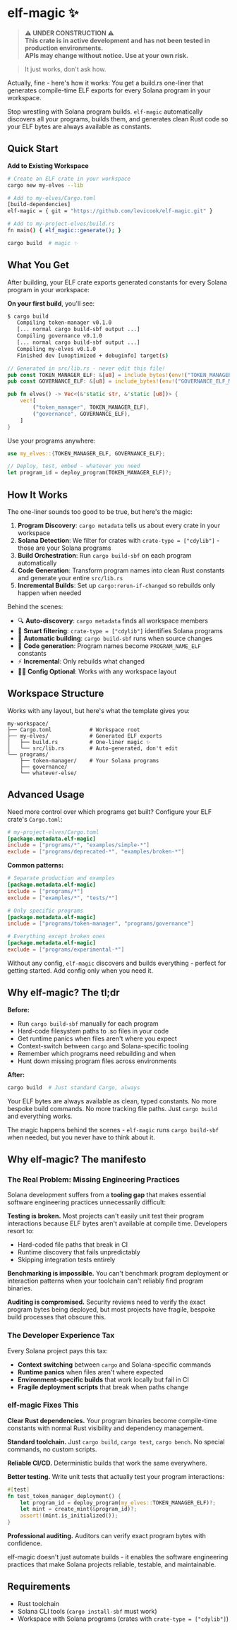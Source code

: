 # elf-magic ✨

> **⚠️ UNDER CONSTRUCTION ⚠️**  
> **This crate is in active development and has not been tested in production environments.**  
> **APIs may change without notice. Use at your own risk.**

> It just works, don't ask how.

Actually, fine - here's how it works: You get a build.rs one-liner that generates compile-time ELF exports for every Solana program in your workspace.

Stop wrestling with Solana program builds. `elf-magic` automatically discovers all your programs, builds them, and generates clean Rust code so your ELF bytes are always available as constants.

## Quick Start

<!--  FUTURE GOAL:
**Option 1: Start Fresh**

```bash
cargo install cargo-generate
cd my-workspace/
cargo generate levicook/elf-magic my-elves
cd my-elves
cargo build  # magic ✨
```

**Option 2: Add to Existing Workspace**

```bash
# Create an ELF crate in your workspace
cargo new my-elves --lib

# Add to my-elves/Cargo.toml
[build-dependencies]
elf-magic = "0.1"

# Add to my-project-elves/build.rs
fn main() { elf_magic::generate(); }

cargo build  # magic ✨
``` -->

**Add to Existing Workspace**

```bash
# Create an ELF crate in your workspace
cargo new my-elves --lib

# Add to my-elves/Cargo.toml
[build-dependencies]
elf-magic = { git = "https://github.com/levicook/elf-magic.git" }

# Add to my-project-elves/build.rs
fn main() { elf_magic::generate(); }

cargo build  # magic ✨
```

## What You Get

After building, your ELF crate exports generated constants for every Solana program in your workspace:

**On your first build**, you'll see:

```bash
$ cargo build
   Compiling token-manager v0.1.0
   [... normal cargo build-sbf output ...]
   Compiling governance v0.1.0
   [... normal cargo build-sbf output ...]
   Compiling my-elves v0.1.0
   Finished dev [unoptimized + debuginfo] target(s)
```

```rust
// Generated in src/lib.rs - never edit this file!
pub const TOKEN_MANAGER_ELF: &[u8] = include_bytes!(env!("TOKEN_MANAGER_ELF_MAGIC_PATH"));
pub const GOVERNANCE_ELF: &[u8] = include_bytes!(env!("GOVERNANCE_ELF_MAGIC_PATH"));

pub fn elves() -> Vec<(&'static str, &'static [u8])> {
    vec![
        ("token_manager", TOKEN_MANAGER_ELF),
        ("governance", GOVERNANCE_ELF),
    ]
}
```

Use your programs anywhere:

```rust
use my_elves::{TOKEN_MANAGER_ELF, GOVERNANCE_ELF};

// Deploy, test, embed - whatever you need
let program_id = deploy_program(TOKEN_MANAGER_ELF)?;
```

## How It Works

The one-liner sounds too good to be true, but here's the magic:

1. **Program Discovery**: `cargo metadata` tells us about every crate in your workspace
2. **Solana Detection**: We filter for crates with `crate-type = ["cdylib"]` - those are your Solana programs
3. **Build Orchestration**: Run `cargo build-sbf` on each program automatically
4. **Code Generation**: Transform program names into clean Rust constants and generate your entire `src/lib.rs`
5. **Incremental Builds**: Set up `cargo:rerun-if-changed` so rebuilds only happen when needed

Behind the scenes:

- 🔍 **Auto-discovery**: `cargo metadata` finds all workspace members
- 🎯 **Smart filtering**: `crate-type = ["cdylib"]` identifies Solana programs
- 🔨 **Automatic building**: `cargo build-sbf` runs when source changes
- 📝 **Code generation**: Program names become `PROGRAM_NAME_ELF` constants
- ⚡ **Incremental**: Only rebuilds what changed
- 🧙‍♂️ **Config Optional**: Works with any workspace layout

## Workspace Structure

Works with any layout, but here's what the template gives you:

```
my-workspace/
├── Cargo.toml            # Workspace root
├── my-elves/             # Generated ELF exports
│   ├── build.rs          # One-liner magic ✨
│   └── src/lib.rs        # Auto-generated, don't edit
└── programs/
    ├── token-manager/    # Your Solana programs
    ├── governance/
    └── whatever-else/
```

## Advanced Usage

Need more control over which programs get built? Configure your ELF crate's `Cargo.toml`:

```toml
# my-project-elves/Cargo.toml
[package.metadata.elf-magic]
include = ["programs/*", "examples/simple-*"]
exclude = ["programs/deprecated-*", "examples/broken-*"]
```

**Common patterns:**

```toml
# Separate production and examples
[package.metadata.elf-magic]
include = ["programs/*"]
exclude = ["examples/*", "tests/*"]

# Only specific programs
[package.metadata.elf-magic]
include = ["programs/token-manager", "programs/governance"]

# Everything except broken ones
[package.metadata.elf-magic]
exclude = ["programs/experimental-*"]
```

Without any config, `elf-magic` discovers and builds everything - perfect for getting started. Add config only when you need it.

## Why elf-magic? The tl;dr

**Before:**

- Run `cargo build-sbf` manually for each program
- Hard-code filesystem paths to .so files in your code
- Get runtime panics when files aren't where you expect
- Context-switch between `cargo` and Solana-specific tooling
- Remember which programs need rebuilding and when
- Hunt down missing program files across environments

**After:**

```bash
cargo build  # Just standard Cargo, always
```

Your ELF bytes are always available as clean, typed constants. No more bespoke build commands. No more tracking file paths. Just `cargo build` and everything works.

The magic happens behind the scenes - `elf-magic` runs `cargo build-sbf` when needed, but you never have to think about it.

## Why elf-magic? The manifesto

### The Real Problem: Missing Engineering Practices

Solana development suffers from a **tooling gap** that makes essential software engineering practices unnecessarily difficult:

**Testing is broken.** Most projects can't easily unit test their program interactions because ELF bytes aren't available at compile time. Developers resort to:

- Hard-coded file paths that break in CI
- Runtime discovery that fails unpredictably
- Skipping integration tests entirely

**Benchmarking is impossible.** You can't benchmark program deployment or interaction patterns when your toolchain can't reliably find program binaries.

**Auditing is compromised.** Security reviews need to verify the exact program bytes being deployed, but most projects have fragile, bespoke build processes that obscure this.

### The Developer Experience Tax

Every Solana project pays this tax:

- **Context switching** between `cargo` and Solana-specific commands
- **Runtime panics** when files aren't where expected
- **Environment-specific builds** that work locally but fail in CI
- **Fragile deployment scripts** that break when paths change

### elf-magic Fixes This

**Clear Rust dependencies.** Your program binaries become compile-time constants with normal Rust visibility and dependency management.

**Standard toolchain.** Just `cargo build`, `cargo test`, `cargo bench`. No special commands, no custom scripts.

**Reliable CI/CD.** Deterministic builds that work the same everywhere.

**Better testing.** Write unit tests that actually test your program interactions:

```rust
#[test]
fn test_token_manager_deployment() {
    let program_id = deploy_program(my_elves::TOKEN_MANAGER_ELF)?;
    let mint = create_mint(&program_id)?;
    assert!(mint.is_initialized());
}
```

**Professional auditing.** Auditors can verify exact program bytes with confidence.

elf-magic doesn't just automate builds - it enables the software engineering practices that make Solana projects reliable, testable, and maintainable.

## Requirements

- Rust toolchain
- Solana CLI tools (`cargo install-sbf` must work)
- Workspace with Solana programs (crates with `crate-type = ["cdylib"]`)
